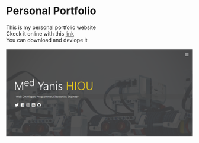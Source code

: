 # Personal Portfolio

This is my personal portfolio website <br>
Ckeck it online with this <a href="https://medyanis-hiou.netlify.app/" target="_blank">link</a> <br>
You can download and devlope it<br><br>
<img src='https://github.com/mohamedyanis/personal_portfolio/blob/master/img/webpic.png'>
